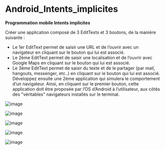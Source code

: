 
# Android_Intents_implicites
**Programmation mobile  Intents implicites**

Créer une application composé de 3 EditTexts et 3 boutons, de la manière suivante : 
                                                                                                                                                   
- Le 1er EditText permet de saisir une URL et de l’ouvrir avec un navigateur en cliquant sur le  bouton qui lui est associé. 
- Le 2ème EditText permet de saisir une localisation et de l’ouvrir avec Google Maps en  cliquant sur le bouton qui lui est associé. 
- Le 3ème EditText permet de saisir du texte et de le partager (par mail, hangouts, messenger,  etc..) en cliquant sur le bouton qui lui est associé. 
Développez ensuite une 2ème application qui simulera le comportement d’un navigateur. Ainsi,  en cliquant sur le premier bouton, cette application doit être proposée par l’OS d’Android à  l’utilisateur, aux côtés des "véritables" navigateurs installés sur le terminal.
                                                                                                                                                                    
![image](https://user-images.githubusercontent.com/61824570/158027966-b76c6507-d86c-4e39-9c16-fe62382173c1.png)
                                                                                                                  
![image](https://user-images.githubusercontent.com/61824570/158028047-b5e300b2-6ebe-4e7d-a493-27d2910d8b61.png)  
                                                                                                                  
![image](https://user-images.githubusercontent.com/61824570/158027971-9dd59427-e554-413f-a676-816bd6e62b6f.png)
                                                                                                                  
![image](https://user-images.githubusercontent.com/61824570/158027980-77bb7ef4-04c5-4dfe-84b3-804e6707d810.png)
                                                                                                                  
![image](https://user-images.githubusercontent.com/61824570/158028002-dff44911-8568-48d0-becc-db5bb97c0019.png)

